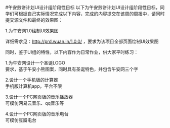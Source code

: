 #午安煎饼计划UI设计组阶段性目标
以下为午安煎饼计划UI设计组阶段性目标，同学们可根据自己实际情况完成以下内容，完成的内容提交在该周的周报中，请同时提交源文件和最终的效果图：

1.为午安网1.0绘制UI效果图

详细需求见：http://prd.wuan.in/1.0.0/ ，要求为该项目全部页面绘制UI效果图

同时，鉴于UI组的特性，以下内容作为日常作业，供大家平时练习：

1.为午安网设计一个圣诞LOGO<br>
要求，基于午安小熊图案，同时具有圣诞特色，并包含午安网三个字

2.设计一个手机版的计算器<br>
手机版计算机app，平台不限

3.设计一个PC网页版的音乐播放器<br>
可模仿网易云音乐、qq音乐等

4.设计一个PC网页版的音乐电台<br>
可模仿豆瓣电台
